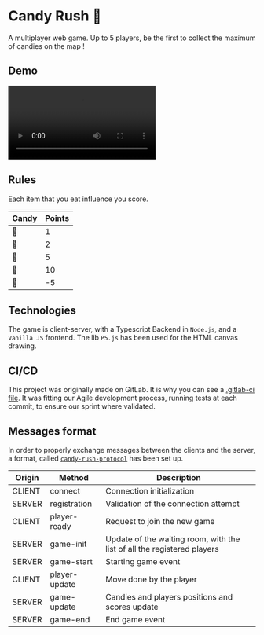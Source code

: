 # Candy Rush 🍭

A multiplayer web game. Up to 5 players, be the first to collect the maximum of candies on the map !

## Demo

![assets/demo_candy_rush.mp4](assets/demo_candy_rush.mp4)

## Rules

Each item that you eat influence you score.

| Candy  | Points  |
|---|---|
|🍬| 1|
|🍪| 2|
|🍩| 5|
|🧁| 10|
|🥦| -5|

## Technologies

The game is client-server, with a Typescript Backend in `Node.js`, and a `Vanilla JS` frontend. The lib `P5.js` has been used for the HTML canvas drawing.

## CI/CD

This project was originally made on GitLab. It is why you can see a [.gitlab-ci file](.gitlab-ci.yml). It was fitting our Agile development process, running tests at each commit, to ensure our sprint where validated.

## Messages format

In order to properly exchange messages between the clients and the server, a format, called [```candy-rush-protocol```](../backend/src/protocol.ts)  has been set up. 


| Origin | Method | Description |
|--------|--------|-------------|
|CLIENT|connect|Connection initialization |
|SERVER|registration|Validation of the connection attempt|
|CLIENT|player-ready|Request to join the new game|
|SERVER|game-init|Update of the waiting room, with the list of all the registered players|
|SERVER|game-start|Starting game event|
|CLIENT|player-update|Move done by the player|
|SERVER|game-update|Candies and players positions and scores update|
|SERVER|game-end|End game event|